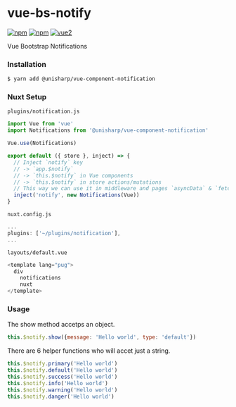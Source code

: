# vue-bs-notify

[![npm](https://img.shields.io/npm/v/@unisharp/vue-component-notification.svg)](https://www.npmjs.com/package/@unisharp/vue-component-notification)
[![npm](https://img.shields.io/npm/dt/@unisharp/vue-component-notification.svg)](https://www.npmjs.com/package/@unisharp/vue-component-notification)
[![vue2](https://img.shields.io/badge/vue-2.x-brightgreen.svg)](https://vuejs.org/)

Vue Bootstrap Notifications

### Installation
```bash
$ yarn add @unisharp/vue-component-notification
```

### Nuxt Setup

`plugins/notification.js`

```javascript
import Vue from 'vue'
import Notifications from '@unisharp/vue-component-notification'

Vue.use(Notifications)

export default ({ store }, inject) => {
  // Inject `notify` key
  // -> `app.$notify`
  // -> `this.$notify` in Vue components
  // -> `this.$notify` in store actions/mutations
  // This way we can use it in middleware and pages `asyncData` & `fetch`
  inject('notify', new Notifications(Vue))
}
```

`nuxt.config.js`

```javascript
...
plugins: ['~/plugins/notification'],
...
```

`layouts/default.vue`

```javascript
<template lang="pug">
  div
    notifications
    nuxt
</template>
```
### Usage

The show method accetps an object.
```javascript
this.$notify.show({message: 'Hello world', type: 'default'})
```

There are 6 helper functions who will accet just a string.
```javascript
this.$notify.primary('Hello world')
this.$notify.default('Hello world')
this.$notify.success('Hello world')
this.$notify.info('Hello world')
this.$notify.warning('Hello world')
this.$notify.danger('Hello world')
```

